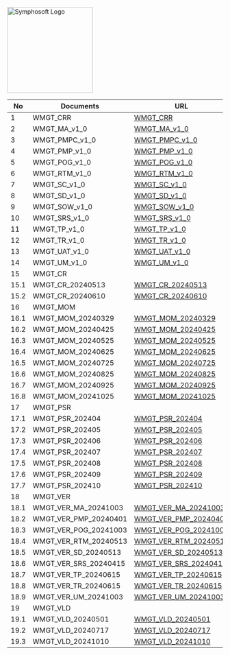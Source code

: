 <img src="https://www.symphosoft.com/logo/symphosoftLogo.png" alt="Symphosoft Logo" width="200"/>  

| No | Documents | URL |
|----|-----------|-----|
| 1  | WMGT_CRR | [WMGT_CRR](https://symphosoftworkflow.github.io/WMGT_PROJECT_REPOSITORY/BASELINE/WMGT_CRR) |
| 2  | WMGT_MA_v1_0 | [WMGT_MA_v1_0](https://symphosoftworkflow.github.io/WMGT_PROJECT_REPOSITORY/BASELINE/WMGT_MA_v1_0) |
| 3  | WMGT_PMPC_v1_0 | [WMGT_PMPC_v1_0](https://symphosoftworkflow.github.io/WMGT_PROJECT_REPOSITORY/BASELINE/WMGT_PMPC_v1_0) |
| 4  | WMGT_PMP_v1_0 | [WMGT_PMP_v1_0](https://symphosoftworkflow.github.io/WMGT_PROJECT_REPOSITORY/BASELINE/WMGT_PMP_v1_0) |
| 5  | WMGT_POG_v1_0 | [WMGT_POG_v1_0](https://symphosoftworkflow.github.io/WMGT_PROJECT_REPOSITORY/BASELINE/WMGT_POG_v1_0) |
| 6  | WMGT_RTM_v1_0 | [WMGT_RTM_v1_0](https://symphosoftworkflow.github.io/WMGT_PROJECT_REPOSITORY/BASELINE/WMGT_RTM_v1_0) |
| 7  | WMGT_SC_v1_0 | [WMGT_SC_v1_0](https://symphosoftworkflow.github.io/WMGT_PROJECT_REPOSITORY/BASELINE/WMGT_SC_v1_0) |
| 8  | WMGT_SD_v1_0 | [WMGT_SD_v1_0](https://symphosoftworkflow.github.io/WMGT_PROJECT_REPOSITORY/BASELINE/WMGT_SD_v1_0) |
| 9  | WMGT_SOW_v1_0 | [WMGT_SOW_v1_0](https://symphosoftworkflow.github.io/WMGT_PROJECT_REPOSITORY/BASELINE/WMGT_SOW_v1_0) |
| 10 | WMGT_SRS_v1_0 | [WMGT_SRS_v1_0](https://symphosoftworkflow.github.io/WMGT_PROJECT_REPOSITORY/BASELINE/WMGT_SRS_v1_0) |
| 11 | WMGT_TP_v1_0 | [WMGT_TP_v1_0](https://symphosoftworkflow.github.io/WMGT_PROJECT_REPOSITORY/BASELINE/WMGT_TP_v1_0) |
| 12 | WMGT_TR_v1_0 | [WMGT_TR_v1_0](https://symphosoftworkflow.github.io/WMGT_PROJECT_REPOSITORY/BASELINE/WMGT_TR_v1_0) |
| 13 | WMGT_UAT_v1_0 | [WMGT_UAT_v1_0](https://symphosoftworkflow.github.io/WMGT_PROJECT_REPOSITORY/BASELINE/WMGT_UAT_v1_0) |
| 14 | WMGT_UM_v1_0 | [WMGT_UM_v1_0](https://symphosoftworkflow.github.io/WMGT_PROJECT_REPOSITORY/BASELINE/WMGT_UM_v1_0) |
| 15 | WMGT_CR | |
| 15.1 | WMGT_CR_20240513 | [WMGT_CR_20240513](https://symphosoftworkflow.github.io/WMGT_PROJECT_REPOSITORY/BASELINE/WMGT_CR_20240513) |
| 15.2 | WMGT_CR_20240610 | [WMGT_CR_20240610](https://symphosoftworkflow.github.io/WMGT_PROJECT_REPOSITORY/BASELINE/WMGT_CR_20240610) |
| 16 | WMGT_MOM | |
| 16.1 | WMGT_MOM_20240329 | [WMGT_MOM_20240329](https://symphosoftworkflow.github.io/WMGT_PROJECT_REPOSITORY/BASELINE/WMGT_MOM_20240329) |
| 16.2 | WMGT_MOM_20240425 | [WMGT_MOM_20240425](https://symphosoftworkflow.github.io/WMGT_PROJECT_REPOSITORY/BASELINE/WMGT_MOM_20240425) |
| 16.3 | WMGT_MOM_20240525 | [WMGT_MOM_20240525](https://symphosoftworkflow.github.io/WMGT_PROJECT_REPOSITORY/BASELINE/WMGT_MOM_20240525) |
| 16.4 | WMGT_MOM_20240625 | [WMGT_MOM_20240625](https://symphosoftworkflow.github.io/WMGT_PROJECT_REPOSITORY/BASELINE/WMGT_MOM_20240625) |
| 16.5 | WMGT_MOM_20240725 | [WMGT_MOM_20240725](https://symphosoftworkflow.github.io/WMGT_PROJECT_REPOSITORY/BASELINE/WMGT_MOM_20240725) |
| 16.6 | WMGT_MOM_20240825 | [WMGT_MOM_20240825](https://symphosoftworkflow.github.io/WMGT_PROJECT_REPOSITORY/BASELINE/WMGT_MOM_20240825) |
| 16.7 | WMGT_MOM_20240925 | [WMGT_MOM_20240925](https://symphosoftworkflow.github.io/WMGT_PROJECT_REPOSITORY/BASELINE/WMGT_MOM_20240925) |
| 16.8 | WMGT_MOM_20241025 | [WMGT_MOM_20241025](https://symphosoftworkflow.github.io/WMGT_PROJECT_REPOSITORY/BASELINE/WMGT_MOM_20241025) |
| 17 | WMGT_PSR | |
| 17.1 | WMGT_PSR_202404 | [WMGT_PSR_202404](https://symphosoftworkflow.github.io/WMGT_PROJECT_REPOSITORY/BASELINE/WMGT_PSR_202404) |
| 17.2 | WMGT_PSR_202405 | [WMGT_PSR_202405](https://symphosoftworkflow.github.io/WMGT_PROJECT_REPOSITORY/BASELINE/WMGT_PSR_202405) |
| 17.3 | WMGT_PSR_202406 | [WMGT_PSR_202406](https://symphosoftworkflow.github.io/WMGT_PROJECT_REPOSITORY/BASELINE/WMGT_PSR_202406) |
| 17.4 | WMGT_PSR_202407 | [WMGT_PSR_202407](https://symphosoftworkflow.github.io/WMGT_PROJECT_REPOSITORY/BASELINE/WMGT_PSR_202407) |
| 17.5 | WMGT_PSR_202408 | [WMGT_PSR_202408](https://symphosoftworkflow.github.io/WMGT_PROJECT_REPOSITORY/BASELINE/WMGT_PSR_202408) |
| 17.6 | WMGT_PSR_202409 | [WMGT_PSR_202409](https://symphosoftworkflow.github.io/WMGT_PROJECT_REPOSITORY/BASELINE/WMGT_PSR_202409) |
| 17.7 | WMGT_PSR_202410 | [WMGT_PSR_202410](https://symphosoftworkflow.github.io/WMGT_PROJECT_REPOSITORY/BASELINE/WMGT_PSR_202410) |
| 18 | WMGT_VER | |
| 18.1 | WMGT_VER_MA_20241003 | [WMGT_VER_MA_20241003](https://symphosoftworkflow.github.io/WMGT_PROJECT_REPOSITORY/BASELINE/WMGT_VER_MA_20241003) |
| 18.2 | WMGT_VER_PMP_20240401 | [WMGT_VER_PMP_20240401](https://symphosoftworkflow.github.io/WMGT_PROJECT_REPOSITORY/BASELINE/WMGT_VER_PMP_20240401) |
| 18.3 | WMGT_VER_POG_20241003 | [WMGT_VER_POG_20241003](https://symphosoftworkflow.github.io/WMGT_PROJECT_REPOSITORY/BASELINE/WMGT_VER_POG_20241003) |
| 18.4 | WMGT_VER_RTM_20240513 | [WMGT_VER_RTM_20240513](https://symphosoftworkflow.github.io/WMGT_PROJECT_REPOSITORY/BASELINE/WMGT_VER_RTM_20240513) |
| 18.5 | WMGT_VER_SD_20240513 | [WMGT_VER_SD_20240513](https://symphosoftworkflow.github.io/WMGT_PROJECT_REPOSITORY/BASELINE/WMGT_VER_SD_20240513) |
| 18.6 | WMGT_VER_SRS_20240415 | [WMGT_VER_SRS_20240415](https://symphosoftworkflow.github.io/WMGT_PROJECT_REPOSITORY/BASELINE/WMGT_VER_SRS_20240415) |
| 18.7 | WMGT_VER_TP_20240615 | [WMGT_VER_TP_20240615](https://symphosoftworkflow.github.io/WMGT_PROJECT_REPOSITORY/BASELINE/WMGT_VER_TP_20240615) |
| 18.8 | WMGT_VER_TR_20240615 | [WMGT_VER_TR_20240615](https://symphosoftworkflow.github.io/WMGT_PROJECT_REPOSITORY/BASELINE/WMGT_VER_TR_20240615) |
| 18.9 | WMGT_VER_UM_20241003 | [WMGT_VER_UM_20241003](https://symphosoftworkflow.github.io/WMGT_PROJECT_REPOSITORY/BASELINE/WMGT_VER_UM_20241003) |
| 19 | WMGT_VLD | |
| 19.1 | WMGT_VLD_20240501 | [WMGT_VLD_20240501](https://symphosoftworkflow.github.io/WMGT_PROJECT_REPOSITORY/BASELINE/WMGT_VLD_20240501) |
| 19.2 | WMGT_VLD_20240717 | [WMGT_VLD_20240717](https://symphosoftworkflow.github.io/WMGT_PROJECT_REPOSITORY/BASELINE/WMGT_VLD_20240717) |
| 19.3 | WMGT_VLD_20241010 | [WMGT_VLD_20241010](https://symphosoftworkflow.github.io/WMGT_PROJECT_REPOSITORY/BASELINE/WMGT_VLD_20241010) |  

